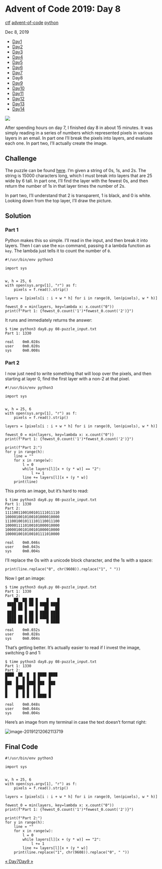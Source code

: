 # Advent of Code 2019: Day 8

[ctf](/tags#ctf ) [advent-of-code](/tags#advent-of-code )
[python](/tags#python )  
  
Dec 8, 2019

  * [Day1](/adventofcode2019/1)
  * [Day2](/adventofcode2019/2)
  * [Day3](/adventofcode2019/3)
  * [Day4](/adventofcode2019/4)
  * [Day5](/adventofcode2019/5)
  * [Day6](/adventofcode2019/6)
  * [Day7](/adventofcode2019/7)
  * Day8
  * [Day9](/adventofcode2019/9)
  * [Day10](/adventofcode2019/10)
  * [Day11](/adventofcode2019/11)
  * [Day12](/adventofcode2019/12)
  * [Day13](/adventofcode2019/13)
  * [Day14](/adventofcode2019/14)

![](https://0xdfimages.gitlab.io/img/aoc2019-8-cover.png)

After spending hours on day 7, I finished day 8 in about 15 minutes. It was
simply reading in a series of numbers which represented pixels in various
layers in an email. In part one I’ll break the pixels into layers, and
evaluate each one. In part two, I’ll actually create the image.

## Challenge

The puzzle can be found [here](https://adventofcode.com/2019/day/8). I’m given
a string of 0s, 1s, and 2s. The string is 15000 characters long, which I must
break into layers that are 25 wide by 6 tall. In part one, I’ll find the layer
with the fewest 0s, and then return the number of 1s in that layer times the
number of 2s.

In part two, I’ll understand that 2 is transparent, 1 is black, and 0 is
white. Looking down from the top layer, I’ll draw the picture.

## Solution

### Part 1

Python makes this so simple. I’ll read in the input, and then break it into
layers. Then I can use the `min` command, passing it a lambda function as
`key`. The lambda just tells it to count the number of `0`.

    
    
    #!/usr/bin/env python3
    
    import sys
    
    
    w, h = 25, 6
    with open(sys.argv[1], "r") as f:
        pixels = f.read().strip()
    
    layers = [pixels[i : i + w * h] for i in range(0, len(pixels), w * h)]
    
    fewest_0 = min(layers, key=lambda x: x.count("0"))
    print(f"Part 1: {fewest_0.count('1')*fewest_0.count('2')}")
    

It runs and immediately returns the answer:

    
    
    $ time python3 day8.py 08-puzzle_input.txt 
    Part 1: 1330
    
    real    0m0.028s
    user    0m0.020s
    sys     0m0.008s
    

### Part 2

I now just need to write something that will loop over the pixels, and then
starting at layer 0, find the first layer with a non-2 at that pixel.

    
    
    #!/usr/bin/env python3
    
    import sys
    
    
    w, h = 25, 6
    with open(sys.argv[1], "r") as f:
        pixels = f.read().strip()
    
    layers = [pixels[i : i + w * h] for i in range(0, len(pixels), w * h)]
    
    fewest_0 = min(layers, key=lambda x: x.count("0"))
    print(f"Part 1: {fewest_0.count('1')*fewest_0.count('2')}")
    
    print(f"Part 2:")
    for y in range(h):
        line = ""
        for x in range(w):
            l = 0
            while layers[l][x + (y * w)] == "2":
                l += 1
            line += layers[l][x + (y * w)]
        print(line)
    

This prints an image, but it’s hard to read:

    
    
    $ time python3 day8.py 08-puzzle_input.txt 
    Part 1: 1330
    Part 2:
    1111001100100101111011110
    1000010010100101000010000
    1110010010111101110011100
    1000011110100101000010000
    1000010010100101000010000
    1000010010100101111010000
    
    real    0m0.046s
    user    0m0.043s
    sys     0m0.004s
    

I’ll replace the 0s with a unicode block character, and the 1s with a space:

    
    
    print(line.replace("0", chr(9608)).replace("1", " "))
    

Now I get an image:

    
    
    $ time python3 day8.py 08-puzzle_input.txt 
    Part 1: 1330
    Part 2:
        ██  ██ ██ █    █    █
     ████ ██ █ ██ █ ████ ████
       ██ ██ █    █   ██   ██
     ████    █ ██ █ ████ ████
     ████ ██ █ ██ █ ████ ████
     ████ ██ █ ██ █    █ ████
    
    real    0m0.032s
    user    0m0.028s
    sys     0m0.004s
    

That’s getting better. It’s actually easier to read if I invest the image,
switching 0 and 1:

    
    
    $ time python3 day8.py 08-puzzle_input.txt 
    Part 1: 1330
    Part 2:
    ████  ██  █  █ ████ ████ 
    █    █  █ █  █ █    █    
    ███  █  █ ████ ███  ███  
    █    ████ █  █ █    █    
    █    █  █ █  █ █    █    
    █    █  █ █  █ ████ █    
    
    real    0m0.048s
    user    0m0.044s
    sys     0m0.004s
    

Here’s an image from my terminal in case the text doesn’t format right:

![image-20191212062113719](https://0xdfimages.gitlab.io/img/image-20191212062113719.png)

## Final Code

    
    
    #!/usr/bin/env python3
    
    import sys
    
    
    w, h = 25, 6
    with open(sys.argv[1], "r") as f:
        pixels = f.read().strip()
    
    layers = [pixels[i : i + w * h] for i in range(0, len(pixels), w * h)]
    
    fewest_0 = min(layers, key=lambda x: x.count("0"))
    print(f"Part 1: {fewest_0.count('1')*fewest_0.count('2')}")
    
    print(f"Part 2:")
    for y in range(h):
        line = ""
        for x in range(w):
            l = 0
            while layers[l][x + (y * w)] == "2":
                l += 1
            line += layers[l][x + (y * w)]
        print(line.replace("1", chr(9608)).replace("0", " "))
    

[« Day7](/adventofcode2019/7)[Day9 »](/adventofcode2019/9)

[](/adventofcode2019/8)

